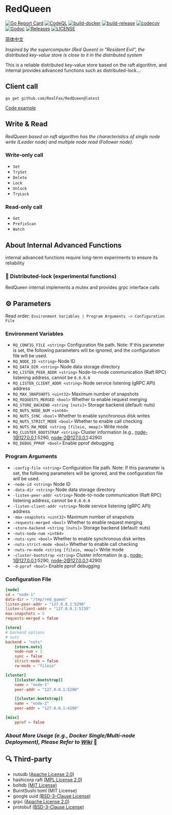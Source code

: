 # RedQueen

[![Go Report Card](https://goreportcard.com/badge/github.com/RealFax/RedQueen)](https://goreportcard.com/report/github.com/RealFax/RedQueen)
[![CodeQL](https://github.com/RealFax/RedQueen/actions/workflows/codeql.yml/badge.svg)](https://github.com/RealFax/RedQueen/actions/workflows/codeql.yml)
[![build-docker](https://github.com/RealFax/RedQueen/actions/workflows/build-docker.yml/badge.svg)](https://github.com/RealFax/RedQueen/actions/workflows/build-docker.yml)
[![build-release](https://github.com/RealFax/RedQueen/actions/workflows/build-release.yml/badge.svg)](https://github.com/RealFax/RedQueen/actions/workflows/build-release.yml)
[![codecov](https://codecov.io/gh/RealFax/RedQueen/branch/master/graph/badge.svg?token=4JL6XDU245)](https://codecov.io/gh/RealFax/RedQueen)
[![Godoc](http://img.shields.io/badge/go-documentation-blue.svg?style=flat-square)](https://godoc.org/github.com/RealFax/RedQueen)
[![Releases](https://img.shields.io/github/release/RealFax/RedQueen/all.svg?style=flat-square)](https://github.com/RealFax/RedQueen/releases)
[![LICENSE](https://img.shields.io/github/license/RealFax/RedQueen.svg?style=flat-square)](https://github.com/RealFax/RedQueen/blob/master/LICENSE)

[简体中文](./README_zh.md)

_Inspired by the supercomputer (Red Queen) in "Resident Evil", the distributed key-value store is close to it in the distributed system_

This is a reliable distributed key-value store based on the raft algorithm, and internal provides advanced functions such as distributed-lock...

## Client call
```
go get github.com/RealFax/RedQueen@latest
```

[Code example](https://github.com/RealFax/RedQueen/tree/master/client/example)

## Write & Read
_RedQueen based on raft algorithm has the characteristics of single node write (Leader node) and multiple node read (Follower node)._

### Write-only call
- `Set`
- `TrySet`
- `Delete`
- `Lock` <!-- IAF start -->
- `Unlock`
- `TryLock` <!-- IAF end -->

### Read-only call
- `Get`
- `PrefixScan`
- `Watch`

## About Internal Advanced Functions
internal advanced functions require long-term experiments to ensure its reliability

### 🧪 Distributed-lock (experimental functions)
RedQueen internal implements a mutex and provides grpc interface calls

## ⚙️ Parameters
Read order: `Environment Variables | Program Arguments -> Configuration File`

### Environment Variables
- `RQ_CONFIG_FILE <string>` Configuration file path. Note: If this parameter is set, the following parameters will be ignored, and the configuration file will be used.
- `RQ_NODE_ID <string>` Node ID
- `RQ_DATA_DIR <string>` Node data storage directory
- `RQ_LISTEN_PEER_ADDR <string>` Node-to-node communication (Raft RPC) listening address, cannot be `0.0.0.0`
- `RQ_LISTEN_CLIENT_ADDR <string>` Node service listening (gRPC API) address
- `RQ_MAX_SNAPSHOTS <uint32>` Maximum number of snapshots
- `RQ_REQUESTS_MERGED <bool>` Whether to enable request merging
- `RQ_STORE_BACKEND <string [nuts]>` Storage backend (default: nuts)
- `RQ_NUTS_NODE_NUM <int64>`
- `RQ_NUTS_SYNC <bool>` Whether to enable synchronous disk writes
- `RQ_NUTS_STRICT_MODE <bool>` Whether to enable call checking
- `RQ_NUTS_RW_MODE <string [fileio, mmap]>` Write mode
- `RQ_CLUSTER_BOOTSTRAP <string>` Cluster information (e.g., node-1@127.0.0.1:5290, node-2@127.0.0.1:4290)
- `RQ_DEBUG_PPROF <bool>` Enable pprof debugging

### Program Arguments
- `-config-file <string>` Configuration file path. Note: If this parameter is set, the following parameters will be ignored, and the configuration file will be used.
- `-node-id <string>` Node ID
- `-data-dir <string>` Node data storage directory
- `-listen-peer-addr <string>` Node-to-node communication (Raft RPC) listening address, cannot be `0.0.0.0`
- `-listen-client-addr <string>` Node service listening (gRPC API) address
- `-max-snapshots <uint32>` Maximum number of snapshots
- `-requests-merged <bool>` Whether to enable request merging
- `-store-backend <string [nuts]>` Storage backend (default: nuts)
- `-nuts-node-num <int64>`
- `-nuts-sync <bool>` Whether to enable synchronous disk writes
- `-nuts-strict-mode <bool>` Whether to enable call checking
- `-nuts-rw-mode <string [fileio, mmap]>` Write mode
- `-cluster-bootstrap <string>` Cluster information (e.g., node-1@127.0.0.1:5290, node-2@127.0.0.1:4290)
- `-d-pprof <bool>` Enable pprof debugging

### Configuration File
```toml
[node]
id = "node-1"
data-dir = "/tmp/red_queen"
listen-peer-addr = "127.0.0.1:5290"
listen-client-addr = "127.0.0.1:5230"
max-snapshots = 5
requests-merged = false

[store]
# backend options
# nuts
backend = "nuts"
    [store.nuts]
    node-num = 1
    sync = false
    strict-mode = false
    rw-mode = "fileio"

[cluster]
    [[cluster.bootstrap]]
    name = "node-1"
    peer-addr = "127.0.0.1:5290"

    [[cluster.bootstrap]]
    name = "node-2"
    peer-addr = "127.0.0.1:4290"

[misc]
    pprof = false
```

### _About More Usage (e.g., Docker Single/Multi-node Deployment), Please Refer to [**Wiki**](https://github.com/RealFax/RedQueen/wiki)_ 🤩

## 🔍 Third-party
- nutsdb [(Apache License 2.0)](https://github.com/nutsdb/nutsdb/blob/master/LICENSE)
- hashicorp raft [(MPL License 2.0)](https://github.com/hashicorp/raft/blob/main/LICENSE)
- boltdb [(MIT License)](https://github.com/boltdb/bolt/blob/master/LICENSE)
- BurntSushi toml (MIT License)
- google uuid [(BSD-3-Clause License)](https://github.com/google/uuid/blob/master/LICENSE)
- grpc [(Apache License 2.0)](https://github.com/grpc/grpc-go/blob/master/LICENSE)
- protobuf [(BSD-3-Clause License)](https://github.com/protocolbuffers/protobuf-go/blob/master/LICENSE)
